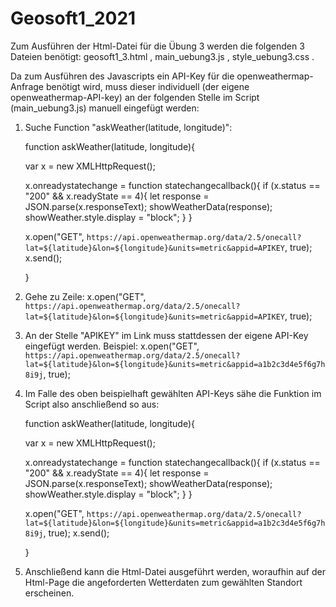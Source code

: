 # Geosoft1_2021

Zum Ausführen der Html-Datei für die Übung 3 werden die folgenden 3 Dateien benötigt: geosoft1_3.html , main_uebung3.js , style_uebung3.css .

Da zum Ausführen des Javascripts ein API-Key für die openweathermap-Anfrage benötigt wird, muss dieser individuell (der eigene openweathermap-API-key) 
an der folgenden Stelle im Script (main_uebung3.js) manuell eingefügt werden: 

1. Suche Function "askWeather(latitude, longitude)":
   
   function askWeather(latitude, longitude){

    var x = new XMLHttpRequest(); 

    x.onreadystatechange = function statechangecallback(){
        if (x.status == "200" && x.readyState == 4){
            let response = JSON.parse(x.responseText);
            showWeatherData(response);
            showWeather.style.display = "block";
        }
    }
    
    x.open("GET", `https://api.openweathermap.org/data/2.5/onecall?lat=${latitude}&lon=${longitude}&units=metric&appid=APIKEY`, true);
    x.send();
    
    }

2. Gehe zu Zeile: x.open("GET", `https://api.openweathermap.org/data/2.5/onecall?lat=${latitude}&lon=${longitude}&units=metric&appid=APIKEY`, true);

3. An der Stelle "APIKEY" im Link muss stattdessen der eigene API-Key eingefügt werden. Beispiel:
   x.open("GET", `https://api.openweathermap.org/data/2.5/onecall?lat=${latitude}&lon=${longitude}&units=metric&appid=a1b2c3d4e5f6g7h8i9j`, true);
   
4. Im Falle des oben beispielhaft gewählten API-Keys sähe die Funktion im Script also anschließend so aus:

   function askWeather(latitude, longitude){

    var x = new XMLHttpRequest(); 

    x.onreadystatechange = function statechangecallback(){
        if (x.status == "200" && x.readyState == 4){
            let response = JSON.parse(x.responseText);
            showWeatherData(response);
            showWeather.style.display = "block";
        }
    }
    
    x.open("GET", `https://api.openweathermap.org/data/2.5/onecall?lat=${latitude}&lon=${longitude}&units=metric&appid=a1b2c3d4e5f6g7h8i9j`, true);
    x.send();
    
    }
    
5. Anschließend kann die Html-Datei ausgeführt werden, woraufhin auf der Html-Page die angeforderten Wetterdaten zum gewählten Standort erscheinen.
